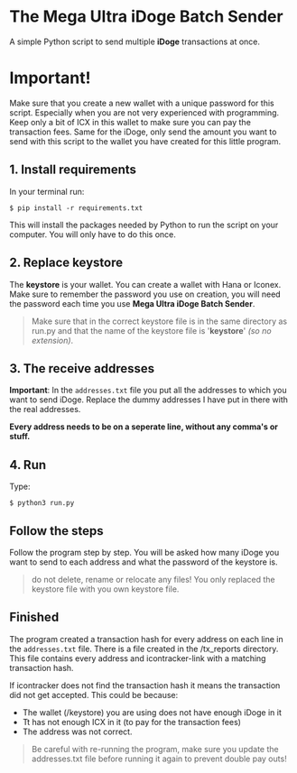 # The Mega Ultra iDoge Batch Sender

A simple Python script to send multiple **iDoge** transactions at once. 

# Important!
Make sure that you create a new wallet with a unique password for this script. Especially when you are not very experienced with programming. Keep only a bit of ICX in this wallet to make sure you can pay the transaction fees. Same for the iDoge, only send the amount you want to send with this script to the wallet you have created for this little program.

## 1. Install requirements

In your terminal run:

`$ pip install -r requirements.txt`

This will install the packages needed by Python to run the script on your computer. You will only have to do this once.

## 2. Replace keystore

The **keystore** is your wallet. You can create a wallet with Hana or Iconex. Make sure to remember the password you use on creation, you will need the password each time you use **Mega Ultra iDoge Batch Sender**.

> Make sure that in the correct keystore file is in the same directory as run.py and that the name of the keystore file is '**keystore**' *(so no extension)*.

## 3. The receive addresses

**Important**: In the `addresses.txt` file you put all the addresses to which you want to send iDoge. Replace the dummy addresses I have put in there with the real addresses.

**Every address needs to be on a seperate line, without any comma's or stuff.**

## 4. Run

Type:

`$ python3 run.py`


## Follow the steps

Follow the program step by step. You will be asked how many iDoge you want to send to each address and what the password of the keystore is.

> do not delete, rename or relocate any files! You only replaced the keystore file with you own keystore file.


## Finished

The program created a transaction hash for every address on each line in the `addresses.txt` file. There is a file created in the /tx_reports directory. This file contains every address and icontracker-link with a matching transaction hash.

If icontracker does not find the transaction hash it means the transaction did not get accepted. This could be because:

* The wallet (/keystore) you are using does not have enough iDoge in it
* Tt has not enough ICX in it (to pay for the transaction fees) 
* The address was not correct.

> Be careful with re-running the program, make sure you update the addresses.txt file before running it again to prevent double pay outs!
